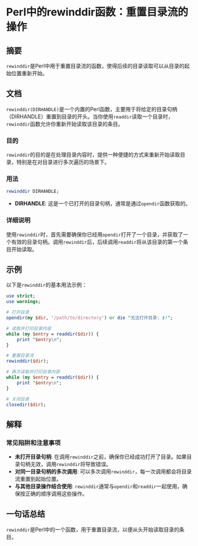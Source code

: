 <!--
Meta Description: # Perl中的rewinddir函数：重置目录流的操作 ## 摘要 `rewinddir`是Perl中用于重置目录流的函数，使得后续的目录读取可以从目录的起始位置重新开始。 ## 文档 `rewinddir(DIRHANDLE)`是一个内置的Perl函数，主要用于将给定的目录句柄（DIRHANDL...
Meta Keywords: rewinddir, readdir, dir, dirhandle, opendir
-->

# Perl中的rewinddir函数：重置目录流的操作

## 摘要
`rewinddir`是Perl中用于重置目录流的函数，使得后续的目录读取可以从目录的起始位置重新开始。

## 文档
`rewinddir(DIRHANDLE)`是一个内置的Perl函数，主要用于将给定的目录句柄（DIRHANDLE）重置到目录的开头。当你使用`readdir`读取一个目录时，`rewinddir`函数允许你重新开始读取该目录的条目。

### 目的
`rewinddir`的目的是在处理目录内容时，提供一种便捷的方式来重新开始读取目录，特别是在对目录进行多次遍历的场景下。

### 用法
```perl
rewinddir DIRHANDLE;
```
- **DIRHANDLE**: 这是一个已打开的目录句柄，通常是通过`opendir`函数获取的。

### 详细说明
使用`rewinddir`时，首先需要确保你已经用`opendir`打开了一个目录，并获取了一个有效的目录句柄。调用`rewinddir`后，后续调用`readdir`将从该目录的第一个条目开始读取。

## 示例
以下是`rewinddir`的基本用法示例：

```perl
use strict;
use warnings;

# 打开目录
opendir(my $dir, '/path/to/directory') or die "无法打开目录: $!";

# 读取并打印目录内容
while (my $entry = readdir($dir)) {
    print "$entry\n";
}

# 重置目录流
rewinddir($dir);

# 再次读取并打印目录内容
while (my $entry = readdir($dir)) {
    print "$entry\n";
}

# 关闭目录
closedir($dir);
```

## 解释
### 常见陷阱和注意事项
- **未打开目录句柄**: 在调用`rewinddir`之前，确保你已经成功打开了目录。如果目录句柄无效，调用`rewinddir`将导致错误。
- **对同一目录句柄的多次调用**: 可以多次调用`rewinddir`，每一次调用都会将目录流重置到起始位置。
- **与其他目录操作结合使用**: `rewinddir`通常与`opendir`和`readdir`一起使用，确保按正确的顺序调用这些操作。

## 一句话总结
`rewinddir`是Perl中的一个函数，用于重置目录流，以便从头开始读取目录的条目。